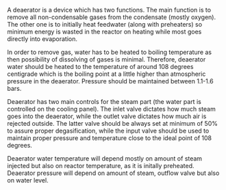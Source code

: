 A deaerator is a device which has two functions. The main function is to remove all non-condensable gases from the condensate (mostly oxygen). The other one is to initially heat feedwater (along with preheaters) so minimum energy is wasted in the reactor on heating while most goes directly into evaporation.

In order to remove gas, water has to be heated to boiling temperature as then possibility of dissolving of gases is minimal. Therefore, deaerator water should be heated to the temperature of around 108 degrees centigrade which is the boiling point at a little higher than atmospheric pressure in the deaerator. Pressure should be maintained between 1.1-1.6 bars. 

Deaerator has two main controls for the steam part (the water part is controlled on the cooling panel). The inlet valve dictates how much steam goes into the deaerator, while the outlet valve dictates how much air is rejected outside. The latter valve should be always set at minimum of 50% to assure proper degasification, while the input valve should be used to maintain proper pressure and temperature close to the ideal point of 108 degrees.

Deaerator water temperature will depend mostly on amount of steam injected but also on reactor temperature, as it is initally preheated. Deaerator pressure will depend on amount of steam, outflow valve but also on water level.
